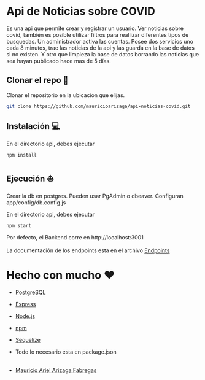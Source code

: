 # Api de Noticias sobre COVID

Es una api que permite crear y registrar un usuario. Ver noticias sobre covid, también es posible utilizar filtros para reallizar diferentes tipos de busquedas.
Un administrador activa las cuentas.
Posee dos servicios uno cada 8 minutos, trae las noticias de la api y las guarda en la base de datos si no existen. Y otro que limpieza la base de datos borrando las noticias que sea hayan publicado hace mas de 5 días.

## Clonar el repo :floppy_disk:

Clonar el repositorio en la ubicación que elijas.

```bash
git clone https://github.com/mauricioarizaga/api-noticias-covid.git
```

## Instalación :computer:

En el directorio api, debes ejecutar

```bash
npm install
```

## Ejecución :boat:

Crear la db en postgres. Pueden usar PgAdmin o dbeaver.
Configuran app/config/db.config.js

En el directorio api, debes ejecutar

```bash
npm start
```

Por defecto, el Backend corre en http://localhost:3001
<br><br>
La documentación de los endpoints esta en el archivo [Endpoints](endpoints.md)

# Hecho con mucho :heart:  

* [PostgreSQL](https://www.postgresql.org/)
* [Express](https://expressjs.com/)
* [Node.js](https://nodejs.org/en/)
* [npm](https://www.npmjs.com/)
* [Sequelize](https://sequelize.org/)
* Todo lo necesario esta en package.json
<br><br>


* [Mauricio Ariel Arizaga Fabregas](https://www.linkedin.com/in/mauricioarielarizaga/)
